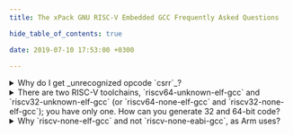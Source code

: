```yaml
---
title: The xPack GNU RISC-V Embedded GCC Frequently Asked Questions

hide_table_of_contents: true

date: 2019-07-10 17:53:00 +0300

---
```


<details>
<summary>Why do I get _unrecognized opcode `csrr`_?</summary>

Starting with GCC 12.x, the compiler
implements the new RISC-V ISA, which introduces an incompatibility issue

The solution is to add `_zicsr` and/or `_zifencei` to the
`-march` option, e.g. `-march=rv32imac` becomes
`-march=rv32imac_zicsr_zifencei`.
</details>

<details>
<summary>There are two RISC-V toolchains, `riscv64-unknown-elf-gcc` and
`riscv32-unknown-elf-gcc` (or `riscv64-none-elf-gcc` and
`riscv32-none-elf-gcc`); you have only one. How can you generate
32 and 64-bit code?</summary>

All RISC-V GCC toolchains, if built correctly, are able to generate
both 32/64-bit code, based on `-march` and `-mabi`. Thus a single
version is enough for all use cases.
</details>

<details>
<summary>Why `riscv-none-elf-gcc` and not `riscv-none-eabi-gcc`, as Arm uses?</summary>

For the moment RISC-V does not define an EABI (Embedded ABI) and uses the
same Unix ABI for embedded applications too, thus `-eabi-` would not be
accurate.
</details>
